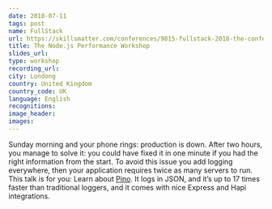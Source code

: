 ```yaml
---
date: 2018-07-11
tags: post
name: FullStack
url: https://skillsmatter.com/conferences/9815-fullstack-2018-the-conference-on-javascript-node-and-internet-of-things#skillscasts
title: The Node.js Performance Workshop
slides_url:
type: workshop
recording_url: 
city: Londong
country: United Kingdom
country_code: UK
language: English
recognitions:
image_header:
images:
---
```


Sunday morning and your phone rings: production is down.
After two hours, you manage to solve it: you could have fixed it in one minute
if you had the right information from the start. To avoid this issue you add logging everywhere,
then your application requires twice as many servers to run.
This talk is for you: Learn about [Pino](https://www.getpino.io). It logs in JSON, and it’s up to 17 times faster
than traditional loggers, and it comes with nice Express and Hapi integrations.
